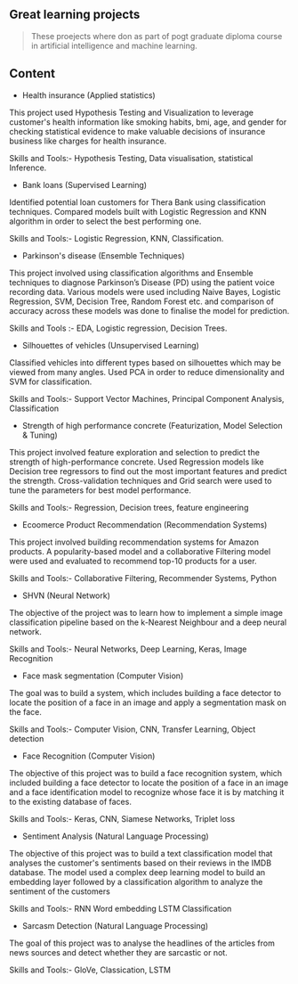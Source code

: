 ## Great learning projects

> These proejects where don as part of pogt graduate diploma course in artificial intelligence and machine learning.

## Content

* Health insurance (Applied statistics)
 
 This project used Hypothesis Testing and Visualization to leverage customer's health information like smoking habits, bmi, age, and gender for checking statistical evidence to make valuable decisions of insurance business like charges for health insurance.
 
 Skills and Tools:- Hypothesis Testing, Data visualisation, statistical Inference.
 
 * Bank loans (Supervised Learning)
 
 Identified potential loan customers for Thera Bank using classification techniques. Compared models built with Logistic Regression and KNN algorithm in order to select the best performing one.
 
 Skills and Tools:- Logistic Regression, KNN, Classification.
 
 * Parkinson's disease (Ensemble Techniques)
 
 This project involved using classification algorithms and Ensemble techniques to diagnose Parkinson’s Disease (PD) using the patient voice recording data. Various models were used including Naive Bayes, Logistic Regression, SVM, Decision Tree, Random Forest etc. and comparison of accuracy across these models was done to finalise the model for prediction.
 
 Skills and Tools :- EDA, Logistic regression, Decision Trees.
 
 * Silhouettes of vehicles (Unsupervised Learning)

Classified vehicles into different types based on silhouettes which may be viewed from many angles. Used PCA in order to reduce dimensionality and SVM for classification.

Skills and Tools:- Support Vector Machines, Principal Component Analysis, Classification

* Strength of high performance concrete (Featurization, Model Selection & Tuning)

This project involved feature exploration and selection to predict the strength of high-performance concrete. Used Regression models like Decision tree regressors to find out the most important features and predict the strength. Cross-validation techniques and Grid search were used to tune the parameters for best model performance.

Skills and Tools:- Regression, Decision trees, feature engineering

* Ecoomerce Product Recommendation (Recommendation Systems)

This project involved building recommendation systems for Amazon products. A popularity-based model and a collaborative Filtering model were used and evaluated to recommend top-10 products for a user.

Skills and Tools:- Collaborative Filtering, Recommender Systems, Python

* SHVN (Neural Network)

The objective of the project was to learn how to implement a simple image classification pipeline based on the k-Nearest Neighbour and a deep neural network.

Skills and Tools:- Neural Networks, Deep Learning, Keras, Image Recognition

* Face mask segmentation (Computer Vision)

 The goal was to build a system, which includes building a face detector to locate the position of a face in an image and apply a segmentation mask on the face.
 
 Skills and Tools:- Computer Vision, CNN, Transfer Learning, Object detection
 
 * Face Recognition (Computer Vision)

The objective of this project was to build a face recognition system, which included building a face detector to locate the position of a face in an image and a face identification model to recognize whose face it is by matching it to the existing database of faces.

Skills and Tools:- Keras, CNN, Siamese Networks, Triplet loss

* Sentiment Analysis (Natural Language Processing)

The objective of this project was to build a text classification model that analyses the customer's sentiments based on their reviews in the IMDB database. The model used a complex deep learning model to build an embedding layer followed by a classification algorithm to analyze the sentiment of the customers

Skills and Tools:- RNN Word embedding LSTM Classification

* Sarcasm Detection (Natural Language Processing)

The goal of this  project was to analyse the headlines of the articles from news sources and detect whether they are sarcastic or not.

Skills and Tools:- GloVe, Classication, LSTM
